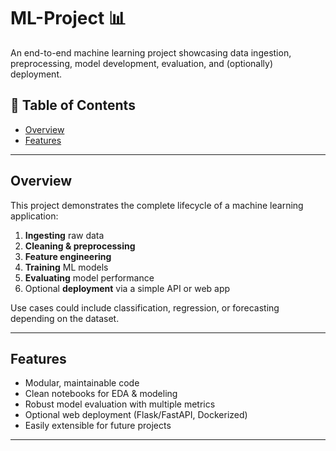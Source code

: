 # ML-Project 📊

An end-to-end machine learning project showcasing data ingestion, preprocessing, model development, evaluation, and (optionally) deployment.

## 🚀 Table of Contents
- [Overview](#overview)
- [Features](#features)

---

## Overview

This project demonstrates the complete lifecycle of a machine learning application:
1. **Ingesting** raw data
2. **Cleaning & preprocessing**
3. **Feature engineering**
4. **Training** ML models
5. **Evaluating** model performance
6. Optional **deployment** via a simple API or web app

Use cases could include classification, regression, or forecasting depending on the dataset.

---

## Features
- Modular, maintainable code
- Clean notebooks for EDA & modeling
- Robust model evaluation with multiple metrics
- Optional web deployment (Flask/FastAPI, Dockerized)
- Easily extensible for future projects

---
